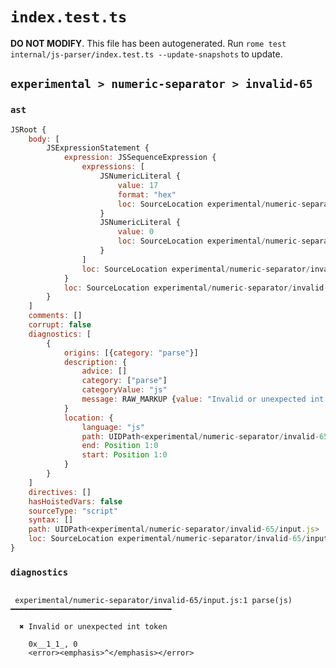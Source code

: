 # `index.test.ts`

**DO NOT MODIFY**. This file has been autogenerated. Run `rome test internal/js-parser/index.test.ts --update-snapshots` to update.

## `experimental > numeric-separator > invalid-65`

### `ast`

```javascript
JSRoot {
	body: [
		JSExpressionStatement {
			expression: JSSequenceExpression {
				expressions: [
					JSNumericLiteral {
						value: 17
						format: "hex"
						loc: SourceLocation experimental/numeric-separator/invalid-65/input.js 1:0-1:8
					}
					JSNumericLiteral {
						value: 0
						loc: SourceLocation experimental/numeric-separator/invalid-65/input.js 1:10-1:11
					}
				]
				loc: SourceLocation experimental/numeric-separator/invalid-65/input.js 1:0-1:11
			}
			loc: SourceLocation experimental/numeric-separator/invalid-65/input.js 1:0-1:11
		}
	]
	comments: []
	corrupt: false
	diagnostics: [
		{
			origins: [{category: "parse"}]
			description: {
				advice: []
				category: ["parse"]
				categoryValue: "js"
				message: RAW_MARKUP {value: "Invalid or unexpected int token"}
			}
			location: {
				language: "js"
				path: UIDPath<experimental/numeric-separator/invalid-65/input.js>
				end: Position 1:0
				start: Position 1:0
			}
		}
	]
	directives: []
	hasHoistedVars: false
	sourceType: "script"
	syntax: []
	path: UIDPath<experimental/numeric-separator/invalid-65/input.js>
	loc: SourceLocation experimental/numeric-separator/invalid-65/input.js 1:0-2:0
}
```

### `diagnostics`

```

 experimental/numeric-separator/invalid-65/input.js:1 parse(js) ━━━━━━━━━━━━━━━━━━━━━━━━━━━━━━━━━━━━

  ✖ Invalid or unexpected int token

    0x__1_1_, 0
    <error><emphasis>^</emphasis></error>


```
